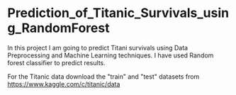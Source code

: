 # Prediction_of_Titanic_Survivals_using_RandomForest

In this project I am going to predict Titani survivals using Data Preprocessing and Machine Learning techniques.
I have used Random forest classifier to predict results.

For the Titanic data download the "train" and "test" datasets from 
https://www.kaggle.com/c/titanic/data
